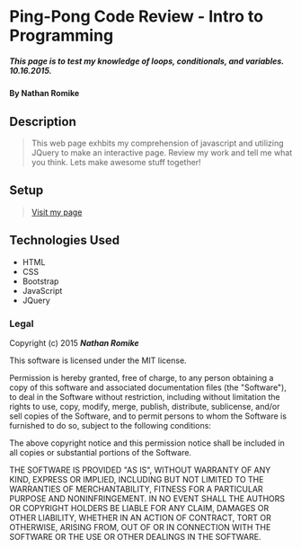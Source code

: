 # Ping-Pong Code Review - Intro to Programming

##### This page is to test my knowledge of loops, conditionals, and variables. 10.16.2015.

#### By **Nathan Romike**

## Description

> This web page exhbits my comprehension of javascript and utilizing JQuery to make an interactive page. Review my work and tell me what you think. Lets make awesome stuff together!

## Setup

>[Visit my page](http://nathanromike.github.io/ping-pong) 

## Technologies Used

* HTML
* CSS
* Bootstrap
* JavaScript
* JQuery

### Legal

Copyright (c) 2015 **_Nathan Romike_**

This software is licensed under the MIT license.

Permission is hereby granted, free of charge, to any person obtaining a copy
of this software and associated documentation files (the "Software"), to deal
in the Software without restriction, including without limitation the rights
to use, copy, modify, merge, publish, distribute, sublicense, and/or sell
copies of the Software, and to permit persons to whom the Software is
furnished to do so, subject to the following conditions:

The above copyright notice and this permission notice shall be included in
all copies or substantial portions of the Software.

THE SOFTWARE IS PROVIDED "AS IS", WITHOUT WARRANTY OF ANY KIND, EXPRESS OR
IMPLIED, INCLUDING BUT NOT LIMITED TO THE WARRANTIES OF MERCHANTABILITY,
FITNESS FOR A PARTICULAR PURPOSE AND NONINFRINGEMENT. IN NO EVENT SHALL THE
AUTHORS OR COPYRIGHT HOLDERS BE LIABLE FOR ANY CLAIM, DAMAGES OR OTHER
LIABILITY, WHETHER IN AN ACTION OF CONTRACT, TORT OR OTHERWISE, ARISING FROM,
OUT OF OR IN CONNECTION WITH THE SOFTWARE OR THE USE OR OTHER DEALINGS IN
THE SOFTWARE.
